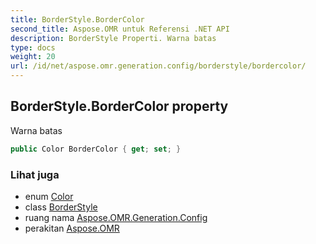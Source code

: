 ```yaml
---
title: BorderStyle.BorderColor
second_title: Aspose.OMR untuk Referensi .NET API
description: BorderStyle Properti. Warna batas
type: docs
weight: 20
url: /id/net/aspose.omr.generation.config/borderstyle/bordercolor/
---
```

## BorderStyle.BorderColor property

Warna batas

```csharp
public Color BorderColor { get; set; }
```

### Lihat juga

* enum [Color](../../../aspose.omr.generation/color/)
* class [BorderStyle](../)
* ruang nama [Aspose.OMR.Generation.Config](../../borderstyle/)
* perakitan [Aspose.OMR](../../../)


